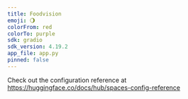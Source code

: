 ```yaml
---
title: Foodvision
emoji: 🌖
colorFrom: red
colorTo: purple
sdk: gradio
sdk_version: 4.19.2
app_file: app.py
pinned: false
---
```


Check out the configuration reference at https://huggingface.co/docs/hub/spaces-config-reference
